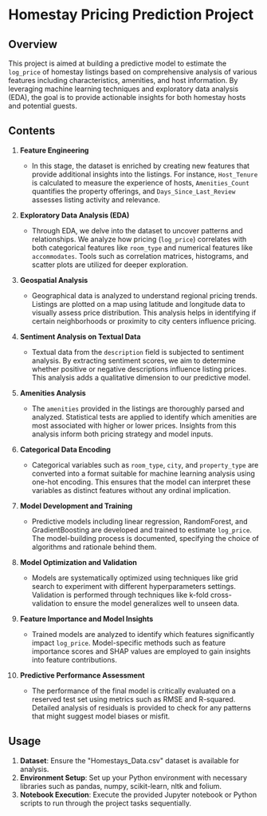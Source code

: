 # Homestay Pricing Prediction Project

## Overview
This project is aimed at building a predictive model to estimate the `log_price` of homestay listings based on comprehensive analysis of various features including characteristics, amenities, and host information. By leveraging machine learning techniques and exploratory data analysis (EDA), the goal is to provide actionable insights for both homestay hosts and potential guests.

## Contents
1. **Feature Engineering**
   - In this stage, the dataset is enriched by creating new features that provide additional insights into the listings. For instance, `Host_Tenure` is calculated to measure the experience of hosts, `Amenities_Count` quantifies the property offerings, and `Days_Since_Last_Review` assesses listing activity and relevance.

2. **Exploratory Data Analysis (EDA)**
   - Through EDA, we delve into the dataset to uncover patterns and relationships. We analyze how pricing (`log_price`) correlates with both categorical features like `room_type` and numerical features like `accommodates`. Tools such as correlation matrices, histograms, and scatter plots are utilized for deeper exploration.

3. **Geospatial Analysis**
   - Geographical data is analyzed to understand regional pricing trends. Listings are plotted on a map using latitude and longitude data to visually assess price distribution. This analysis helps in identifying if certain neighborhoods or proximity to city centers influence pricing.

4. **Sentiment Analysis on Textual Data**
   - Textual data from the `description` field is subjected to sentiment analysis. By extracting sentiment scores, we aim to determine whether positive or negative descriptions influence listing prices. This analysis adds a qualitative dimension to our predictive model.

5. **Amenities Analysis**
   - The `amenities` provided in the listings are thoroughly parsed and analyzed. Statistical tests are applied to identify which amenities are most associated with higher or lower prices. Insights from this analysis inform both pricing strategy and model inputs.

6. **Categorical Data Encoding**
   - Categorical variables such as `room_type`, `city`, and `property_type` are converted into a format suitable for machine learning analysis using one-hot encoding. This ensures that the model can interpret these variables as distinct features without any ordinal implication.

7. **Model Development and Training**
   - Predictive models including linear regression, RandomForest, and GradientBoosting are developed and trained to estimate `log_price`. The model-building process is documented, specifying the choice of algorithms and rationale behind them.

8. **Model Optimization and Validation**
   - Models are systematically optimized using techniques like grid search to experiment with different hyperparameters settings. Validation is performed through techniques like k-fold cross-validation to ensure the model generalizes well to unseen data.

9. **Feature Importance and Model Insights**
   - Trained models are analyzed to identify which features significantly impact `log_price`. Model-specific methods such as feature importance scores and SHAP values are employed to gain insights into feature contributions.

10. **Predictive Performance Assessment**
    - The performance of the final model is critically evaluated on a reserved test set using metrics such as RMSE and R-squared. Detailed analysis of residuals is provided to check for any patterns that might suggest model biases or misfit.

## Usage
1. **Dataset**: Ensure the "Homestays_Data.csv" dataset is available for analysis.
2. **Environment Setup**: Set up your Python environment with necessary libraries such as pandas, numpy, scikit-learn, nltk and folium.
3. **Notebook Execution**: Execute the provided Jupyter notebook or Python scripts to run through the project tasks sequentially.








